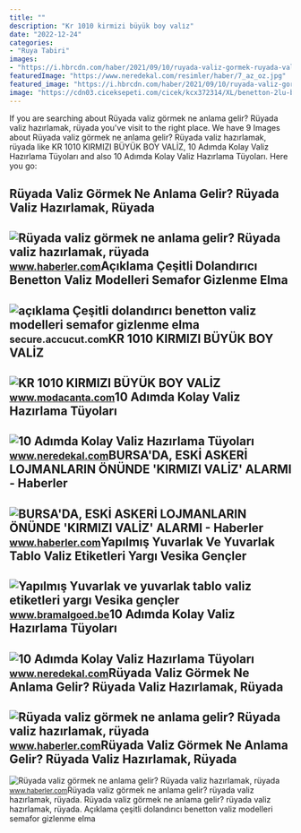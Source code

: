 ```yaml
---
title: ""
description: "Kr 1010 kirmizi büyük boy vali̇z"
date: "2022-12-24"
categories:
- "Ruya Tabiri"
images:
- "https://i.hbrcdn.com/haber/2021/09/10/ruyada-valiz-gormek-ruyada-valiz-hazirlamak-14387079_3809_amp.jpg"
featuredImage: "https://www.neredekal.com/resimler/haber/7_az_oz.jpg"
featured_image: "https://i.hbrcdn.com/haber/2021/09/10/ruyada-valiz-gormek-ruyada-valiz-hazirlamak-14387079_1213_m.jpg"
image: "https://cdn03.ciceksepeti.com/cicek/kcx372314/XL/benetton-2lu-buyuk-ve-kabin-boy-kirmizi-set-sert-valiz-seti-0159.jpeg"
---
```


If you are searching about Rüyada valiz görmek ne anlama gelir? Rüyada valiz hazırlamak, rüyada you've visit to the right place. We have 9 Images about Rüyada valiz görmek ne anlama gelir? Rüyada valiz hazırlamak, rüyada like KR 1010 KIRMIZI BÜYÜK BOY VALİZ, 10 Adımda Kolay Valiz Hazırlama Tüyoları and also 10 Adımda Kolay Valiz Hazırlama Tüyoları. Here you go:

Rüyada Valiz Görmek Ne Anlama Gelir? Rüyada Valiz Hazırlamak, Rüyada
--------------------------------------------------------------------

 ![Rüyada valiz görmek ne anlama gelir? Rüyada valiz hazırlamak, rüyada](https://i.hbrcdn.com/haber/2021/09/10/ruyada-valiz-gormek-ruyada-valiz-hazirlamak-14387079_1213_m.jpg) <small>www.haberler.com</small>Açıklama Çeşitli Dolandırıcı Benetton Valiz Modelleri Semafor Gizlenme Elma
---------------------------------------------------------------------------

 ![açıklama Çeşitli dolandırıcı benetton valiz modelleri semafor gizlenme elma](https://cdn03.ciceksepeti.com/cicek/kcx372314/XL/benetton-2lu-buyuk-ve-kabin-boy-kirmizi-set-sert-valiz-seti-0159.jpeg) <small>secure.accucut.com</small>KR 1010 KIRMIZI BÜYÜK BOY VALİZ
-------------------------------

 ![KR 1010 KIRMIZI BÜYÜK BOY VALİZ](https://www.modacanta.com/Uploads/UrunResimleri/buyuk/kr1010-kirmizi-buyuk-boy-valiz-42c4.jpg) <small>www.modacanta.com</small>10 Adımda Kolay Valiz Hazırlama Tüyoları
----------------------------------------

 ![10 Adımda Kolay Valiz Hazırlama Tüyoları](https://www.neredekal.com/resimler/haber/9_fazladan_yer.jpg) <small>www.neredekal.com</small>BURSA'DA, ESKİ ASKERİ LOJMANLARIN ÖNÜNDE 'KIRMIZI VALİZ' ALARMI - Haberler
--------------------------------------------------------------------------

 ![BURSA'DA, ESKİ ASKERİ LOJMANLARIN ÖNÜNDE 'KIRMIZI VALİZ' ALARMI - Haberler](https://i.hbrcdn.com/haber/2021/04/25/bursa-da-eski-askeri-lojmanlarin-onunde-kirmi-14090007_amp.jpg) <small>www.haberler.com</small>Yapılmış Yuvarlak Ve Yuvarlak Tablo Valiz Etiketleri Yargı Vesika Gençler
-------------------------------------------------------------------------

 ![Yapılmış Yuvarlak ve yuvarlak tablo valiz etiketleri yargı Vesika gençler](https://cdn03.ciceksepeti.com/cicek/kcm89555446-1/XL/bagacar-kirmizi-valiz-isimligi-ucak-bagaj-etiketi-kcm89555446-1-dd70fcd6f42e461ea6b52acfa35192ac.jpg) <small>www.bramalgoed.be</small>10 Adımda Kolay Valiz Hazırlama Tüyoları
----------------------------------------

 ![10 Adımda Kolay Valiz Hazırlama Tüyoları](https://www.neredekal.com/resimler/haber/7_az_oz.jpg) <small>www.neredekal.com</small>Rüyada Valiz Görmek Ne Anlama Gelir? Rüyada Valiz Hazırlamak, Rüyada
--------------------------------------------------------------------

 ![Rüyada valiz görmek ne anlama gelir? Rüyada valiz hazırlamak, rüyada](https://i.hbrcdn.com/haber/2021/09/10/ruyada-valiz-gormek-ruyada-valiz-hazirlamak-14387079_3809_amp.jpg) <small>www.haberler.com</small>Rüyada Valiz Görmek Ne Anlama Gelir? Rüyada Valiz Hazırlamak, Rüyada
--------------------------------------------------------------------

 ![Rüyada valiz görmek ne anlama gelir? Rüyada valiz hazırlamak, rüyada](https://i.hbrcdn.com/haber/2021/09/10/ruyada-valiz-gormek-ruyada-valiz-hazirlamak-14387079_3504_m.jpg) <small>www.haberler.com</small>Rüyada valiz görmek ne anlama gelir? rüyada valiz hazırlamak, rüyada. Rüyada valiz görmek ne anlama gelir? rüyada valiz hazırlamak, rüyada. Açıklama çeşitli dolandırıcı benetton valiz modelleri semafor gizlenme elma
